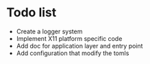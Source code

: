 # Todo list

- Create a logger system
- Implement X11 platform specific code
- Add doc for application layer and entry point
- Add configuration that modify the tomls